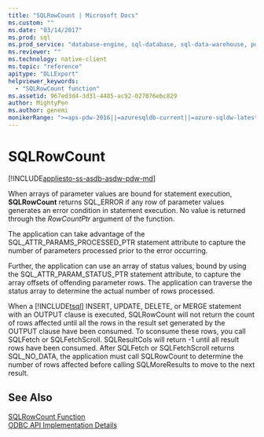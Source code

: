 ```yaml
---
title: "SQLRowCount | Microsoft Docs"
ms.custom: ""
ms.date: "03/14/2017"
ms.prod: sql
ms.prod_service: "database-engine, sql-database, sql-data-warehouse, pdw"
ms.reviewer: ""
ms.technology: native-client
ms.topic: "reference"
apitype: "DLLExport"
helpviewer_keywords: 
  - "SQLRowCount function"
ms.assetid: 967ed3d4-3d31-4485-ac92-027076ebc829
author: MightyPen
ms.author: genemi
monikerRange: ">=aps-pdw-2016||=azuresqldb-current||=azure-sqldw-latest||>=sql-server-2016||=sqlallproducts-allversions||>=sql-server-linux-2017||=azuresqldb-mi-current"
---
```

# SQLRowCount
[!INCLUDE[appliesto-ss-asdb-asdw-pdw-md](../../includes/appliesto-ss-asdb-asdw-pdw-md.md)]

  When arrays of parameter values are bound for statement execution, **SQLRowCount** returns SQL_ERROR if any row of parameter values generates an error condition in statement execution. No value is returned through the *RowCountPtr* argument of the function.  
  
 The application can take advantage of the SQL_ATTR_PARAMS_PROCESSED_PTR statement attribute to capture the number of parameters processed prior to the error occurring.  
  
 Further, the application can use an array of status values, bound by using the SQL_ATTR_PARAM_STATUS_PTR statement attribute, to capture the array offsets of offending parameter rows. The application can traverse the status array to determine the actual number of rows processed.  
  
 When a [!INCLUDE[tsql](../../includes/tsql-md.md)] INSERT, UPDATE, DELETE, or MERGE statement with an OUTPUT clause is executed, SQLRowCount will not return the count of rows affected until all the rows in the result set generated by the OUTPUT clause have been consumed. To sconsume these rows, you call SQLFetch or SQLFetchScroll. SQLResultCols will return -1 until all result rows have been consumed. After SQLFetch or SQLFetchScroll returns SQL_NO_DATA, the application must call SQLRowCount to determine the number of rows affected before calling SQLMoreResults to move to the next result.  
  
## See Also  
 [SQLRowCount Function](https://go.microsoft.com/fwlink/?LinkId=59367)   
 [ODBC API Implementation Details](../../relational-databases/native-client-odbc-api/odbc-api-implementation-details.md)  
  
  
